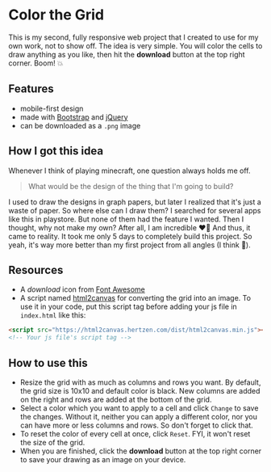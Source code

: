 # Color the Grid

This is my second, fully responsive web project that I created to use for my own work, not to show off. The idea is very simple. You will color the cells to draw anything as you like, then hit the **download** button at the top right corner. Boom! :boom:

## Features

- mobile-first design
- made with [Bootstrap](https://getbootstrap.com/docs/5.1/getting-started/introduction/) and [jQuery](https://code.jquery.com/)
- can be downloaded as a `.png` image

## How I got this idea

Whenever I think of playing minecraft, one question always holds me off.
> What would be the design of the thing that I'm going to build?

I used to draw the designs in graph papers, but later I realized that it's just a waste of paper. So where else can I draw them? I searched for several apps like this in playstore. But none of them had the feature I wanted. Then I thought, why not make my own? After all, I am incredible :heart_on_fire:
And thus, it came to reality. It took me only 5 days to completely build this project. So yeah, it's way more better than my first project from all angles (I think :thinking:).

## Resources

- A *download* icon from [Font Awesome](https://fontawesome.com/)
- A script named [html2canvas](https://html2canvas.hertzen.com/) for converting the grid into an image.
To use it in your code, put this script tag before adding your js file in `index.html` like this:
```html
<script src="https://html2canvas.hertzen.com/dist/html2canvas.min.js"></script>
<!-- Your js file's script tag -->
```

## How to use this

- Resize the grid with as much as columns and rows you want. By default, the grid size is 10x10 and default color is black. New columns are added on the right and rows are added at the bottom of the grid.
- Select a color which you want to apply to a cell and click `Change` to save the changes. Without it, neither you can apply a different color, nor you can have more or less columns and rows. So don't forget to click that.
- To reset the color of every cell at once, click `Reset`. FYI, it won't reset the size of the grid.
- When you are finished, click the **download** button at the top right corner to save your drawing as an image on your device.